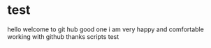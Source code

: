 test
====
hello welcome to git hub
good one
i am very happy and comfortable working with github
thanks
scripts test



